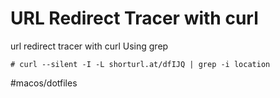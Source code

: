 # URL Redirect Tracer with curl

url redirect tracer with curl Using grep

`# curl --silent -I -L shorturl.at/dfIJQ | grep -i location`

#macos/dotfiles